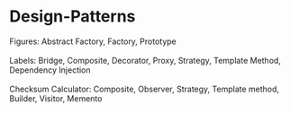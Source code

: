 # Design-Patterns

Figures: Abstract Factory, Factory, Prototype <br></br>
Labels: Bridge, Composite, Decorator, Proxy, Strategy, Template Method, Dependency Injection <br></br>
Checksum Calculator: Composite, Observer, Strategy, Template method, Builder, Visitor, Memento <br></br>
